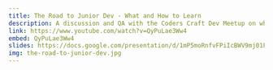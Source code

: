 ```yaml
---
title: The Road to Junior Dev - What and How to Learn
description: A discussion and QA with the Coders Craft Dev Meetup on what and how to learn on your journey into tech.
link: https://www.youtube.com/watch?v=QyPuLae3Ww4
embed: QyPuLae3Ww4
slides: https://docs.google.com/presentation/d/1mP5moRnfvFPiIcBWV9mj01F175BtId1PlPhryspMxgE/edit?usp=sharing
img: the-road-to-junior-dev.jpg
---
```


